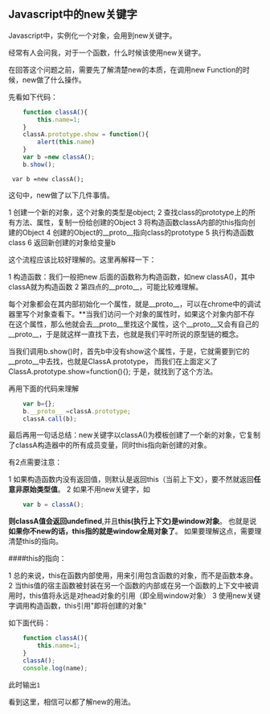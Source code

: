 ## Javascript中的new关键字

Javascript中，实例化一个对象，会用到new关键字。

经常有人会问我，对于一个函数，什么时候该使用new关键字。

在回答这个问题之前，需要先了解清楚new的本质，在调用new Function的时候，new做了什么操作。

先看如下代码：

```js
	function classA(){
		this.name=1;
	}
	classA.prototype.show = function(){
		alert(this.name)
	}
	var b =new classA();
	b.show();
```

``` var b =new classA();```

这句中，new做了以下几件事情。

1 创建一个新的对象，这个对象的类型是object;
2 查找class的prototype上的所有方法、属性，复制一份给创建的Object
3 将构造函数classA内部的this指向创建的Object
4 创建的Object的__proto__指向class的prototype
5 执行构造函数class
6 返回新创建的对象给变量b

这个流程应该比较好理解的。这里再解释一下：

1 构造函数：我们一般把new 后面的函数称为构造函数，如new classA()，其中classA就为构造函数
2 第四点的__proto__，可能比较难理解。

每个对象都会在其内部初始化一个属性，就是__proto__，可以在chrome中的调试器里写个对象查看下。**当我们访问一个对象的属性时，如果这个对象内部不存在这个属性，那么他就会去__proto__里找这个属性，这个__proto__又会有自己的__proto__，于是就这样一直找下去，也就是我们平时所说的原型链的概念。

当我们调用b.show()时，首先b中没有show这个属性，于是，它就需要到它的__proto__中去找，也就是ClassA.prototype，
而我们在上面定义了ClassA.prototype.show=function(){}; 于是，就找到了这个方法。

再用下面的代码来理解

```js
	var b={};
	b.__proto__ =classA.prototype;
	classA.call(b);
```

最后再用一句话总结：new关键字以classA()为模板创建了一个新的对象，它复制了classA构造器中的所有成员变量，同时this指向新创建的对象。

有2点需要注意：

1 如果构造函数内没有返回值，则默认是返回this（当前上下文），要不然就返回**任意非原始类型值**。
2 如果不用new关键字，如

```js
	var b = classA();
```

**则classA值会返回undefined**,并且**this(执行上下文)是window对象**。
也就是说**如果你不new的话，this指的就是window全局对象了**。
如果要理解这点，需要理清楚this的指向。

####this的指向：

1 总的来说，this在函数内部使用，用来引用包含函数的对象，而不是函数本身。
2 当this值的宿主函数被封装在另一个函数的内部或在另一个函数的上下文中被调用时，this值将永远是对head对象的引用（即全局window对象）
3 使用new关键字调用构造函数，this引用"即将创建的对象"

如下面代码：

```js
	function classA(){
		this.name=1;
	}
	classA();
	console.log(name);
```
此时输出`` 1 ``

看到这里，相信可以都了解new的用法。
